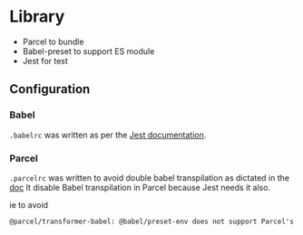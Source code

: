 # Library

  * Parcel to bundle
  * Babel-preset to support ES module
  * Jest for test

## Configuration

### Babel

`.babelrc` was written as per the [Jest documentation](https://jestjs.io/docs/getting-started#using-babel).

### Parcel

`.parcelrc` was written to avoid double babel transpilation as dictated in the [doc](https://parceljs.org/languages/javascript/#usage-with-other-tools)
It disable Babel transpilation in Parcel because Jest needs it also.

ie to avoid

```txt
@parcel/transformer-babel: @babel/preset-env does not support Parcel's targets, which will likely result in unnecessary transpilation and larger bundle sizes.
```

